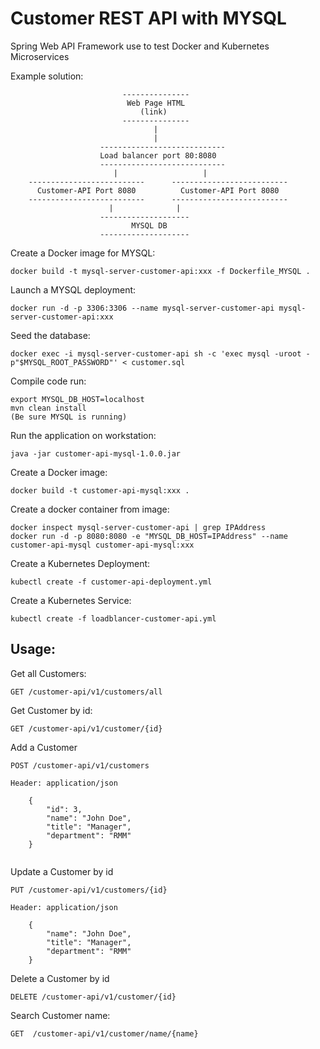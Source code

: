 # Customer REST API with MYSQL
Spring Web API Framework
use to test Docker and Kubernetes Microservices 

Example solution:



````
                         ---------------
                          Web Page HTML
                             (link)
                         ---------------
                                |
                                | 
                    ----------------------------
                    Load balancer port 80:8080 
                    ----------------------------
                       |                   |
    --------------------------      --------------------------
      Customer-API Port 8080          Customer-API Port 8080 
    --------------------------      --------------------------  
                      |              |
                    --------------------  
                           MYSQL DB
                    --------------------       

````
Create a Docker image for MYSQL:

````
docker build -t mysql-server-customer-api:xxx -f Dockerfile_MYSQL .
````

Launch a MYSQL deployment:

``````
docker run -d -p 3306:3306 --name mysql-server-customer-api mysql-server-customer-api:xxx
``````

Seed the database:

``````
docker exec -i mysql-server-customer-api sh -c 'exec mysql -uroot -p"$MYSQL_ROOT_PASSWORD"' < customer.sql
``````


Compile code run:

````
export MYSQL_DB_HOST=localhost
mvn clean install
(Be sure MYSQL is running)
````

Run the application on workstation:

````
java -jar customer-api-mysql-1.0.0.jar
````

Create a Docker image:

````
docker build -t customer-api-mysql:xxx .
````
Create a docker container from image: 

````
docker inspect mysql-server-customer-api | grep IPAddress
docker run -d -p 8080:8080 -e "MYSQL_DB_HOST=IPAddress" --name customer-api-mysql customer-api-mysql:xxx
````


Create a Kubernetes Deployment:

````
kubectl create -f customer-api-deployment.yml 
````
Create a Kubernetes Service:

````
kubectl create -f loadblancer-customer-api.yml
````




## Usage: 

Get all Customers:

````
GET /customer-api/v1/customers/all
````

Get Customer by id:

````
GET /customer-api/v1/customer/{id}
````

Add a Customer 

````
POST /customer-api/v1/customers

Header: application/json

    {
        "id": 3,
        "name": "John Doe",
        "title": "Manager",
        "department": "RMM"
    }


````
Update a Customer by id

````
PUT /customer-api/v1/customers/{id}

Header: application/json

    {
        "name": "John Doe",
        "title": "Manager",
        "department": "RMM"
    }
````
Delete a Customer by id


````
DELETE /customer-api/v1/customer/{id}
````

Search Customer name:

`````
GET  /customer-api/v1/customer/name/{name}
`````








